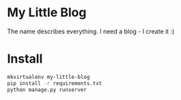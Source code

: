 # My Little Blog

The name describes everything.
I need a blog - I create it :)

# Install

```bash
mkvirtualenv my-little-blog
pip install -r requirements.txt
python manage.py runserver
```
